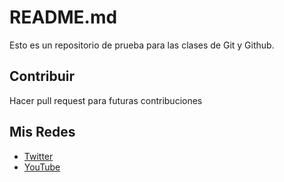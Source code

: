 # README.md
Esto es un repositorio de prueba para las clases de Git y Github.

## Contribuir
Hacer pull request para futuras contribuciones

## Mis Redes
- [Twitter](https://x.com/varko___)
- [YouTube](https://www.youtube.com/@varkoms)
